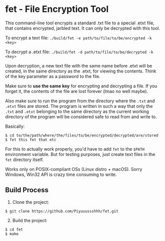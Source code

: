 # fet - File Encryption Tool
This command-line tool encrypts a standard .txt file to a special .etxt file, that contains encrypted, jarbled text. It can only be decrypted with this tool.

To encrypt a text file: `./build/fet -e path/to/file/to/be/encrypted -k <key>`

To decrypt a .etxt file: `./build/fet -d path/to/file/to/be/decrypted -k <key>`

Upon decryption, a new text file with the same name before .etxt will be created, in the same directory as the .etxt, for viewing the contents.
Think of the key parameter as a password to the file.

Make sure to **use the same key** for encrypting and decrypting a file. If you forget it, the contents of the file are lost forever (lmao no well maybe).

Also make sure to run the program from the directory where the `.txt` and `.etxt` files are stored. The program is written in such a way that only the `.txt` and `.etxt` belonging to the same directory as the current working directory of the program will be considered safe to read from and write to.

Basically:
```
$ cd to/the/path/where/the/files/to/be/encrypted/decrypted/are/stored
$ fet this fet that etc
```

For this to actually work properly, you'd have to add `fet` to the `$PATH` environment variable. But for testing purposes, just create text files in the `fet` directory itself.

Works only on POSIX-compliant OSs (Linux distro + macOS). Sorry Windows, Win32 API is crazy time consuming to write.

## Build Process
1. Clone the project:

```
$ git clone https://github.com/Piyuuussshhh/fet.git
```

2. Build the project:

```
$ cd fet
$ make
```